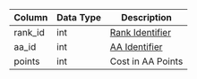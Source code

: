 | Column  | Data Type | Description                    |
| ------- | --------- | ------------------------------ |
| rank_id | int       | [Rank Identifier](aa_ranks.md) |
| aa_id   | int       | [AA Identifier](aa_ability.md) |
| points  | int       | Cost in AA Points              |